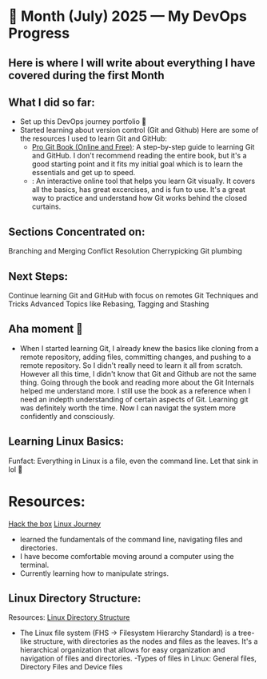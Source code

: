 # 📅 Month (July) 2025 — My DevOps Progress

## Here is where I will write about everything I have covered during the first Month

## What I did so far:

- Set up this DevOps journey portfolio 🎉
- Started learning about version control (Git and Github)
  Here are some of the resources I used to learn Git and GitHub:
  - [Pro Git Book (Online and Free)](https://git-scm.com/book/en/v2): A step-by-step guide to learning Git and GitHub. I don't recommend reading the entire book, but it's a good starting point and it fits my initial goal which is to learn the essentials and get up to speed.
  - [](learngitbranching.js.org): An interactive online tool that helps you learn Git visually. It covers all the basics, has great excercises, and is fun to use. It's a great way to practice and understand how Git works behind the closed curtains.

## Sections Concentrated on:

Branching and Merging
Conflict Resolution
Cherrypicking
Git plumbing

## Next Steps:

Continue learning Git and GitHub with focus on remotes
Git Techniques and Tricks
Advanced Topics like Rebasing, Tagging and Stashing

## Aha moment 🤯

- When I started learning Git, I already knew the basics like cloning from a remote repository, adding files, committing changes, and pushing to a remote repository. So I didn't really need to learn it all from scratch. However all this time, I didn't know that Git and Github are not the same thing. Going through the book and reading more about the Git Internals helped me understand more. I still use the book as a reference when I need an indepth understanding of certain aspects of Git. Learning git was definitely worth the time. Now I can navigat the system more confidently and consciously.

## Learning Linux Basics:

Funfact: Everything in Linux is a file, even the command line. Let that sink in lol 🤯

# Resources:

[Hack the box](https://app.hackthebox.com/)
[Linux Journey](https://linuxjourney.com/)

- learned the fundamentals of the command line, navigating files and directories.
- I have become comfortable moving around a computer using the terminal.
- Currently learning how to manipulate strings.

## Linux Directory Structure:

Resources: [Linux Directory Structure](https://www.geeksforgeeks.org/linux-unix/linux-directory-structure/)

- The Linux file system (FHS -> Filesystem Hierarchy Standard) is a tree-like structure, with directories as the nodes and files as the leaves. It's a hierarchical organization that allows for easy organization and navigation of files and directories.
  -Types of files in Linux: General files, Directory Files and Device files
